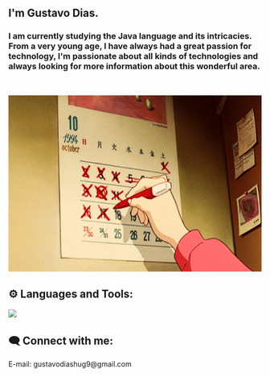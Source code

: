 ## I'm Gustavo Dias.
 
  <h3 >
    I am currently studying  the Java language and its intricacies. From a very young age, I have always had a great passion for technology, I'm passionate about all kinds of technologies and always looking for more information about this wonderful area.
  </h3>
  <br>

<p>
  <img src="/assets/img/F9P4.gif" width="900px" height="350px">
</p>

## ⚙️ Languages and Tools: 
<div>
  <p align="left">
  <a href="https://skillicons.dev">
    <img src="https://skillicons.dev/icons?i=java,py,git,aws,docker"/>
  </a>
</p>
</div>

## 🗨️ Connect with me:
<p align="left">
  <p> E-mail: gustavodiashug9@gmail.com </p>
</p>


  
 
